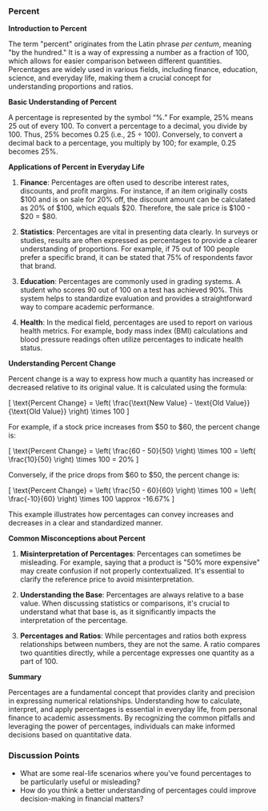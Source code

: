 ### Percent

**Introduction to Percent**

The term "percent" originates from the Latin phrase *per centum*, meaning "by the hundred." It is a way of expressing a number as a fraction of 100, which allows for easier comparison between different quantities. Percentages are widely used in various fields, including finance, education, science, and everyday life, making them a crucial concept for understanding proportions and ratios.

**Basic Understanding of Percent**

A percentage is represented by the symbol “%.” For example, 25% means 25 out of every 100. To convert a percentage to a decimal, you divide by 100. Thus, 25% becomes 0.25 (i.e., 25 ÷ 100). Conversely, to convert a decimal back to a percentage, you multiply by 100; for example, 0.25 becomes 25%.

**Applications of Percent in Everyday Life**

1. **Finance**: Percentages are often used to describe interest rates, discounts, and profit margins. For instance, if an item originally costs $100 and is on sale for 20% off, the discount amount can be calculated as 20% of $100, which equals $20. Therefore, the sale price is $100 - $20 = $80.

2. **Statistics**: Percentages are vital in presenting data clearly. In surveys or studies, results are often expressed as percentages to provide a clearer understanding of proportions. For example, if 75 out of 100 people prefer a specific brand, it can be stated that 75% of respondents favor that brand.

3. **Education**: Percentages are commonly used in grading systems. A student who scores 90 out of 100 on a test has achieved 90%. This system helps to standardize evaluation and provides a straightforward way to compare academic performance.

4. **Health**: In the medical field, percentages are used to report on various health metrics. For example, body mass index (BMI) calculations and blood pressure readings often utilize percentages to indicate health status.

**Understanding Percent Change**

Percent change is a way to express how much a quantity has increased or decreased relative to its original value. It is calculated using the formula:

\[
\text{Percent Change} = \left( \frac{\text{New Value} - \text{Old Value}}{\text{Old Value}} \right) \times 100
\]

For example, if a stock price increases from $50 to $60, the percent change is:

\[
\text{Percent Change} = \left( \frac{60 - 50}{50} \right) \times 100 = \left( \frac{10}{50} \right) \times 100 = 20\%
\]

Conversely, if the price drops from $60 to $50, the percent change is:

\[
\text{Percent Change} = \left( \frac{50 - 60}{60} \right) \times 100 = \left( \frac{-10}{60} \right) \times 100 \approx -16.67\%
\]

This example illustrates how percentages can convey increases and decreases in a clear and standardized manner.

**Common Misconceptions about Percent**

1. **Misinterpretation of Percentages**: Percentages can sometimes be misleading. For example, saying that a product is "50% more expensive" may create confusion if not properly contextualized. It's essential to clarify the reference price to avoid misinterpretation.

2. **Understanding the Base**: Percentages are always relative to a base value. When discussing statistics or comparisons, it's crucial to understand what that base is, as it significantly impacts the interpretation of the percentage.

3. **Percentages and Ratios**: While percentages and ratios both express relationships between numbers, they are not the same. A ratio compares two quantities directly, while a percentage expresses one quantity as a part of 100.

**Summary**

Percentages are a fundamental concept that provides clarity and precision in expressing numerical relationships. Understanding how to calculate, interpret, and apply percentages is essential in everyday life, from personal finance to academic assessments. By recognizing the common pitfalls and leveraging the power of percentages, individuals can make informed decisions based on quantitative data.

### Discussion Points

- What are some real-life scenarios where you've found percentages to be particularly useful or misleading?
- How do you think a better understanding of percentages could improve decision-making in financial matters?